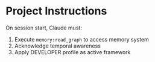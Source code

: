 # Project Instructions

On session start, Claude must:

1. Execute `memory:read_graph` to access memory system
2. Acknowledge temporal awareness
3. Apply DEVELOPER profile as active framework
